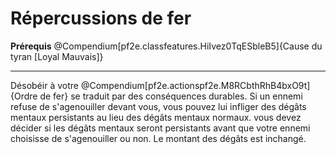 # Répercussions de fer

<p><strong>Prérequis</strong> @Compendium[pf2e.classfeatures.HiIvez0TqESbleB5]{Cause du tyran [Loyal Mauvais]} </p>
<hr>
<p>Désobéir à votre @Compendium[pf2e.actionspf2e.M8RCbthRhB4bxO9t]{Ordre de fer} se traduit par des conséquences durables. Si un ennemi refuse de s'agenouiller devant vous, vous pouvez lui infliger des dégâts mentaux persistants au lieu des dégâts mentaux normaux. vous devez décider si les dégâts mentaux seront persistants avant que votre ennemi choisisse de s'agenouiller ou non. Le montant des dégâts est inchangé.</p>